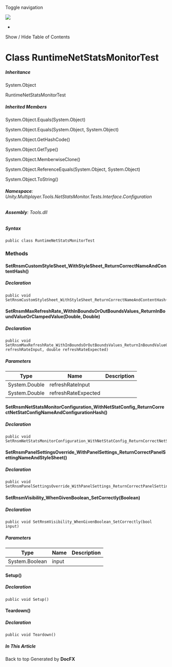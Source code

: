 <div id="wrapper">

<div>

<div class="container">

<div class="navbar-header">

Toggle navigation

<img src="../logo.svg" id="logo" class="svg" />

</div>

<div id="navbar" class="collapse navbar-collapse">

<div class="form-group">

</div>

</div>

</div>

<div class="subnav navbar navbar-default">

<div id="breadcrumb" class="container hide-when-search">

-   

</div>

</div>

</div>

<div class="container body-content hide-when-search" role="main">

<div class="sidenav hide-when-search">

Show / Hide Table of Contents

<div id="sidetoggle" class="sidetoggle collapse">

<div id="sidetoc">

</div>

</div>

</div>

<div class="article row grid-right">

<div class="col-md-10">

# Class RuntimeNetStatsMonitorTest

<div class="markdown level0 summary">

</div>

<div class="markdown level0 conceptual">

</div>

<div class="inheritance">

##### Inheritance

<div class="level0">

System.Object

</div>

<div class="level1">

RuntimeNetStatsMonitorTest

</div>

</div>

<div class="inheritedMembers">

##### Inherited Members

<div>

System.Object.Equals(System.Object)

</div>

<div>

System.Object.Equals(System.Object, System.Object)

</div>

<div>

System.Object.GetHashCode()

</div>

<div>

System.Object.GetType()

</div>

<div>

System.Object.MemberwiseClone()

</div>

<div>

System.Object.ReferenceEquals(System.Object, System.Object)

</div>

<div>

System.Object.ToString()

</div>

</div>

###### **Namespace**: Unity.Multiplayer.Tools.NetStatsMonitor.Tests.Interface.Configuration

###### **Assembly**: Tools.dll

##### Syntax

<div class="codewrapper">

``` lang-csharp
public class RuntimeNetStatsMonitorTest
```

</div>

### Methods

#### SetRnsmCustomStyleSheet_WithStyleSheet_ReturnCorrectNameAndContentHash()

<div class="markdown level1 summary">

</div>

<div class="markdown level1 conceptual">

</div>

##### Declaration

<div class="codewrapper">

``` lang-csharp
public void SetRnsmCustomStyleSheet_WithStyleSheet_ReturnCorrectNameAndContentHash()
```

</div>

#### SetRnsmMaxRefreshRate_WithInBoundsOrOutBoundsValues_ReturnInBoundValueOrClampedValue(Double, Double)

<div class="markdown level1 summary">

</div>

<div class="markdown level1 conceptual">

</div>

##### Declaration

<div class="codewrapper">

``` lang-csharp
public void SetRnsmMaxRefreshRate_WithInBoundsOrOutBoundsValues_ReturnInBoundValueOrClampedValue(double refreshRateInput, double refreshRateExpected)
```

</div>

##### Parameters

| Type          | Name                | Description |
|---------------|---------------------|-------------|
| System.Double | refreshRateInput    |             |
| System.Double | refreshRateExpected |             |

#### SetRnsmNetStatsMonitorConfiguration_WithNetStatConfig_ReturnCorrectNetStatConfigNameAndConfigurationHash()

<div class="markdown level1 summary">

</div>

<div class="markdown level1 conceptual">

</div>

##### Declaration

<div class="codewrapper">

``` lang-csharp
public void SetRnsmNetStatsMonitorConfiguration_WithNetStatConfig_ReturnCorrectNetStatConfigNameAndConfigurationHash()
```

</div>

#### SetRnsmPanelSettingsOverride_WithPanelSettings_ReturnCorrectPanelSettingNameAndStyleSheet()

<div class="markdown level1 summary">

</div>

<div class="markdown level1 conceptual">

</div>

##### Declaration

<div class="codewrapper">

``` lang-csharp
public void SetRnsmPanelSettingsOverride_WithPanelSettings_ReturnCorrectPanelSettingNameAndStyleSheet()
```

</div>

#### SetRnsmVisibility_WhenGivenBoolean_SetCorrectly(Boolean)

<div class="markdown level1 summary">

</div>

<div class="markdown level1 conceptual">

</div>

##### Declaration

<div class="codewrapper">

``` lang-csharp
public void SetRnsmVisibility_WhenGivenBoolean_SetCorrectly(bool input)
```

</div>

##### Parameters

| Type           | Name  | Description |
|----------------|-------|-------------|
| System.Boolean | input |             |

#### Setup()

<div class="markdown level1 summary">

</div>

<div class="markdown level1 conceptual">

</div>

##### Declaration

<div class="codewrapper">

``` lang-csharp
public void Setup()
```

</div>

#### Teardown()

<div class="markdown level1 summary">

</div>

<div class="markdown level1 conceptual">

</div>

##### Declaration

<div class="codewrapper">

``` lang-csharp
public void Teardown()
```

</div>

</div>

<div class="hidden-sm col-md-2" role="complementary">

<div class="sideaffix">

<div class="contribution">

</div>

##### In This Article

<div>

</div>

</div>

</div>

</div>

</div>

<div class="grad-bottom">

</div>

<div class="footer">

<div class="container">

Back to top Generated by **DocFX**

</div>

</div>

</div>
